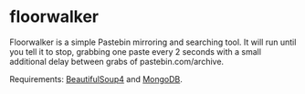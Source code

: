 floorwalker
===========

Floorwalker is a simple Pastebin mirroring and searching tool. It will run until you tell it to stop, grabbing one paste every 2 seconds with a small additional delay between grabs of pastebin.com/archive.

Requirements: [BeautifulSoup4](http://www.crummy.com/software/BeautifulSoup/bs4/doc/) and [MongoDB](http://www.mongodb.org/).
